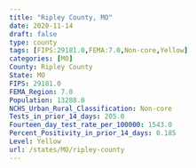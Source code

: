 ```yaml
---
title: "Ripley County, MO"
date: 2020-11-14
draft: false
type: county
tags: [FIPS:29181.0,FEMA:7.0,Non-core,Yellow]
categories: [MO]
County: Ripley County
State: MO
FIPS: 29181.0
FEMA_Region: 7.0
Population: 13288.0
NCHS_Urban_Rural_Classification: Non-core
Tests_in_prior_14_days: 205.0
Fourteen_day_test_rate_per_100000: 1543.0
Percent_Positivity_in_prior_14_days: 0.185
Level: Yellow
url: /states/MO/ripley-county
---
```



